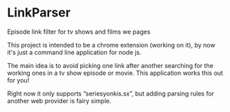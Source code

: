 # LinkParser
Episode link filter for tv shows and films we pages

This project is intended to be a chrome extension (working on it), by now it's just a command line application for node js.

The main idea is to avoid picking one link after another searching for the working ones in a tv show episode or movie. 
This application works this out for you!

Right now it only supports “seriesyonkis.sx”, but adding parsing rules for another web provider is fairy simple.